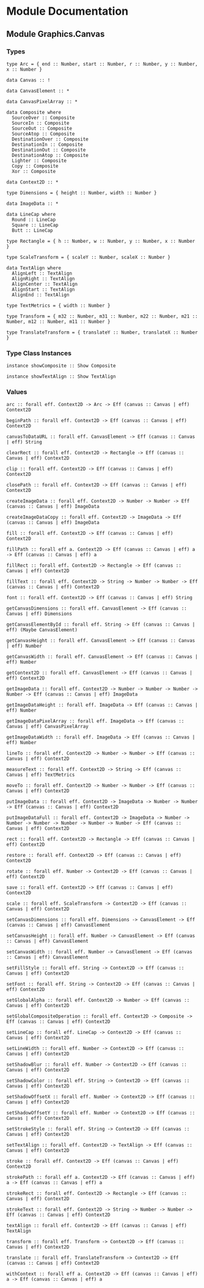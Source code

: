 # Module Documentation

## Module Graphics.Canvas

### Types

    type Arc = { end :: Number, start :: Number, r :: Number, y :: Number, x :: Number }

    data Canvas :: !

    data CanvasElement :: *

    data CanvasPixelArray :: *

    data Composite where
      SourceOver :: Composite
      SourceIn :: Composite
      SourceOut :: Composite
      SourceAtop :: Composite
      DestinationOver :: Composite
      DestinationIn :: Composite
      DestinationOut :: Composite
      DestinationAtop :: Composite
      Lighter :: Composite
      Copy :: Composite
      Xor :: Composite

    data Context2D :: *

    type Dimensions = { height :: Number, width :: Number }

    data ImageData :: *

    data LineCap where
      Round :: LineCap
      Square :: LineCap
      Butt :: LineCap

    type Rectangle = { h :: Number, w :: Number, y :: Number, x :: Number }

    type ScaleTransform = { scaleY :: Number, scaleX :: Number }

    data TextAlign where
      AlignLeft :: TextAlign
      AlignRight :: TextAlign
      AlignCenter :: TextAlign
      AlignStart :: TextAlign
      AlignEnd :: TextAlign

    type TextMetrics = { width :: Number }

    type Transform = { m32 :: Number, m31 :: Number, m22 :: Number, m21 :: Number, m12 :: Number, m11 :: Number }

    type TranslateTransform = { translateY :: Number, translateX :: Number }


### Type Class Instances

    instance showComposite :: Show Composite

    instance showTextAlign :: Show TextAlign


### Values

    arc :: forall eff. Context2D -> Arc -> Eff (canvas :: Canvas | eff) Context2D

    beginPath :: forall eff. Context2D -> Eff (canvas :: Canvas | eff) Context2D

    canvasToDataURL :: forall eff. CanvasElement -> Eff (canvas :: Canvas | eff) String

    clearRect :: forall eff. Context2D -> Rectangle -> Eff (canvas :: Canvas | eff) Context2D

    clip :: forall eff. Context2D -> Eff (canvas :: Canvas | eff) Context2D

    closePath :: forall eff. Context2D -> Eff (canvas :: Canvas | eff) Context2D

    createImageData :: forall eff. Context2D -> Number -> Number -> Eff (canvas :: Canvas | eff) ImageData

    createImageDataCopy :: forall eff. Context2D -> ImageData -> Eff (canvas :: Canvas | eff) ImageData

    fill :: forall eff. Context2D -> Eff (canvas :: Canvas | eff) Context2D

    fillPath :: forall eff a. Context2D -> Eff (canvas :: Canvas | eff) a -> Eff (canvas :: Canvas | eff) a

    fillRect :: forall eff. Context2D -> Rectangle -> Eff (canvas :: Canvas | eff) Context2D

    fillText :: forall eff. Context2D -> String -> Number -> Number -> Eff (canvas :: Canvas | eff) Context2D

    font :: forall eff. Context2D -> Eff (canvas :: Canvas | eff) String

    getCanvasDimensions :: forall eff. CanvasElement -> Eff (canvas :: Canvas | eff) Dimensions

    getCanvasElementById :: forall eff. String -> Eff (canvas :: Canvas | eff) (Maybe CanvasElement)

    getCanvasHeight :: forall eff. CanvasElement -> Eff (canvas :: Canvas | eff) Number

    getCanvasWidth :: forall eff. CanvasElement -> Eff (canvas :: Canvas | eff) Number

    getContext2D :: forall eff. CanvasElement -> Eff (canvas :: Canvas | eff) Context2D

    getImageData :: forall eff. Context2D -> Number -> Number -> Number -> Number -> Eff (canvas :: Canvas | eff) ImageData

    getImageDataHeight :: forall eff. ImageData -> Eff (canvas :: Canvas | eff) Number

    getImageDataPixelArray :: forall eff. ImageData -> Eff (canvas :: Canvas | eff) CanvasPixelArray

    getImageDataWidth :: forall eff. ImageData -> Eff (canvas :: Canvas | eff) Number

    lineTo :: forall eff. Context2D -> Number -> Number -> Eff (canvas :: Canvas | eff) Context2D

    measureText :: forall eff. Context2D -> String -> Eff (canvas :: Canvas | eff) TextMetrics

    moveTo :: forall eff. Context2D -> Number -> Number -> Eff (canvas :: Canvas | eff) Context2D

    putImageData :: forall eff. Context2D -> ImageData -> Number -> Number -> Eff (canvas :: Canvas | eff) Context2D

    putImageDataFull :: forall eff. Context2D -> ImageData -> Number -> Number -> Number -> Number -> Number -> Number -> Eff (canvas :: Canvas | eff) Context2D

    rect :: forall eff. Context2D -> Rectangle -> Eff (canvas :: Canvas | eff) Context2D

    restore :: forall eff. Context2D -> Eff (canvas :: Canvas | eff) Context2D

    rotate :: forall eff. Number -> Context2D -> Eff (canvas :: Canvas | eff) Context2D

    save :: forall eff. Context2D -> Eff (canvas :: Canvas | eff) Context2D

    scale :: forall eff. ScaleTransform -> Context2D -> Eff (canvas :: Canvas | eff) Context2D

    setCanvasDimensions :: forall eff. Dimensions -> CanvasElement -> Eff (canvas :: Canvas | eff) CanvasElement

    setCanvasHeight :: forall eff. Number -> CanvasElement -> Eff (canvas :: Canvas | eff) CanvasElement

    setCanvasWidth :: forall eff. Number -> CanvasElement -> Eff (canvas :: Canvas | eff) CanvasElement

    setFillStyle :: forall eff. String -> Context2D -> Eff (canvas :: Canvas | eff) Context2D

    setFont :: forall eff. String -> Context2D -> Eff (canvas :: Canvas | eff) Context2D

    setGlobalAlpha :: forall eff. Context2D -> Number -> Eff (canvas :: Canvas | eff) Context2D

    setGlobalCompositeOperation :: forall eff. Context2D -> Composite -> Eff (canvas :: Canvas | eff) Context2D

    setLineCap :: forall eff. LineCap -> Context2D -> Eff (canvas :: Canvas | eff) Context2D

    setLineWidth :: forall eff. Number -> Context2D -> Eff (canvas :: Canvas | eff) Context2D

    setShadowBlur :: forall eff. Number -> Context2D -> Eff (canvas :: Canvas | eff) Context2D

    setShadowColor :: forall eff. String -> Context2D -> Eff (canvas :: Canvas | eff) Context2D

    setShadowOffsetX :: forall eff. Number -> Context2D -> Eff (canvas :: Canvas | eff) Context2D

    setShadowOffsetY :: forall eff. Number -> Context2D -> Eff (canvas :: Canvas | eff) Context2D

    setStrokeStyle :: forall eff. String -> Context2D -> Eff (canvas :: Canvas | eff) Context2D

    setTextAlign :: forall eff. Context2D -> TextAlign -> Eff (canvas :: Canvas | eff) Context2D

    stroke :: forall eff. Context2D -> Eff (canvas :: Canvas | eff) Context2D

    strokePath :: forall eff a. Context2D -> Eff (canvas :: Canvas | eff) a -> Eff (canvas :: Canvas | eff) a

    strokeRect :: forall eff. Context2D -> Rectangle -> Eff (canvas :: Canvas | eff) Context2D

    strokeText :: forall eff. Context2D -> String -> Number -> Number -> Eff (canvas :: Canvas | eff) Context2D

    textAlign :: forall eff. Context2D -> Eff (canvas :: Canvas | eff) TextAlign

    transform :: forall eff. Transform -> Context2D -> Eff (canvas :: Canvas | eff) Context2D

    translate :: forall eff. TranslateTransform -> Context2D -> Eff (canvas :: Canvas | eff) Context2D

    withContext :: forall eff a. Context2D -> Eff (canvas :: Canvas | eff) a -> Eff (canvas :: Canvas | eff) a